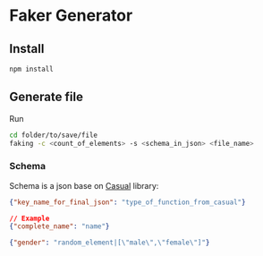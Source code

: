 # Faker Generator

## Install

```bash
npm install
```

## Generate file

Run

```bash
cd folder/to/save/file
faking -c <count_of_elements> -s <schema_in_json> <file_name>
```

### Schema
Schema is a json base on [Casual](https://www.npmjs.com/package/casual) library:

```json
{"key_name_for_final_json": "type_of_function_from_casual"}

// Example
{"complete_name": "name"}

{"gender": "random_element|[\"male\",\"female\"]"}
```
